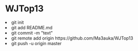 # WJTop13

<li>git init</li>
<li>git add README.md</li>
<li>git commit -m "text"</li>
<li>git remote add origin https://github.com/Ma3auka/WJTop13</li>
<li>git push -u origin master</li>
